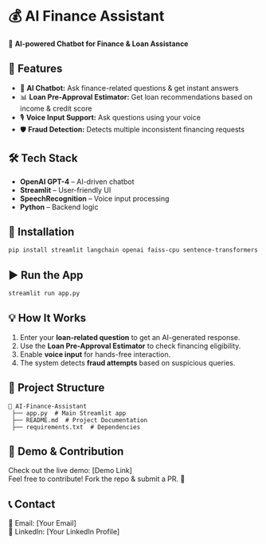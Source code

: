 # 💰 AI Finance Assistant

🚀 **AI-powered Chatbot for Finance & Loan Assistance**

## **🔹 Features**
- 🤖 **AI Chatbot:** Ask finance-related questions & get instant answers
- 📊 **Loan Pre-Approval Estimator:** Get loan recommendations based on income & credit score
- 🎙 **Voice Input Support:** Ask questions using your voice
- 🛡 **Fraud Detection:** Detects multiple inconsistent financing requests

## **🛠 Tech Stack**
- **OpenAI GPT-4** – AI-driven chatbot
- **Streamlit** – User-friendly UI
- **SpeechRecognition** – Voice input processing
- **Python** – Backend logic

## **📌 Installation**
```bash
pip install streamlit langchain openai faiss-cpu sentence-transformers speechrecognition pydub
```

## **▶️ Run the App**
```bash
streamlit run app.py
```

## **💡 How It Works**
1. Enter your **loan-related question** to get an AI-generated response.
2. Use the **Loan Pre-Approval Estimator** to check financing eligibility.
3. Enable **voice input** for hands-free interaction.
4. The system detects **fraud attempts** based on suspicious queries.

## **📂 Project Structure**
```
📂 AI-Finance-Assistant
 ├── app.py  # Main Streamlit app
 ├── README.md  # Project Documentation
 ├── requirements.txt  # Dependencies
```

## **🔗 Demo & Contribution**
Check out the live demo: [Demo Link]  
Feel free to contribute! Fork the repo & submit a PR. 🚀

## **📞 Contact**
📧 Email: [Your Email]  
🔗 LinkedIn: [Your LinkedIn Profile]
